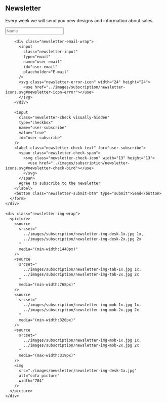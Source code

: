 <!--Subscription-->
<section class="newsletter">
  <div class="container">
    <div class="newsletter-form-wrap">
      <h2 class="newsletter-title section-title">Newsletter</h2>
      <p class="newsletter-text">
        Every week we will send you new designs and information about sales.
      </p>
      <form class="newsletter-form">
        <div class="newsletter-name-wrap">
          <input
            class="newsletter-input"
            type="text"
            name="user-name"
            minlength="2"
            maxlength="16"
            id="user-name"
            placeholder="Name"
          />
        </div>

        <div class="newsletter-email-wrap">
          <input
            class="newsletter-input"
            type="email"
            name="user-email"
            id="user-email"
            placeholder="E-mail"
          />
          <svg class="newsletter-error-icon" width="24" height="24">
            <use href="../images/subscription/newsletter-icons.svg#newsletter-icon-error"></use>
          </svg>
        </div>

        <input
          class="newsletter-check visually-hidden"
          type="checkbox"
          name="user-subscribe"
          value="true"
          id="user-subscribe"
        />
        <label class="newsletter-check-text" for="user-subscribe">
          <span class="newsletter-check-span">
            <svg class="newsletter-check-icon" width="13" height="13">
              <use href="../images/subscription/newsletter-icons.svg#newsletter-check-bird"></use>
            </svg>
          </span>
          Agree to subscribe to the newsletter
        </label>
        <button class="newsletter-submit-btn" type="submit">Send</button>
      </form>
    </div>

    <div class="newsletter-img-wrap">
      <picture>
        <source
          srcset="
            ../images/subscription/newsletter-img-desk-1x.jpg 1x,
            ../images/subscription/newsletter-img-desk-2x.jpg 2x
          "
          media="(min-width:1440px)"
        />
        <source
          srcset="
            ../images/subscription/newsletter-img-tab-1x.jpg 1x,
            ../images/subscription/newsletter-img-tab-2x.jpg 2x
          "
          media="(min-width:768px)"
        />
        <source
          srcset="
            ../images/subscription/newsletter-img-mob-1x.jpg 1x,
            ../images/subscription/newsletter-img-mob-2x.jpg 2x
          "
          media="(min-width:320px)"
        />
        <source
          srcset="
            ../images/subscription/newsletter-img-mob-1x.jpg 1x,
            ../images/subscription/newsletter-img-mob-2x.jpg 2x
          "
          media="(max-width:319px)"
        />
        <img
          src="./images/newsletter/newsletter-img-desk-1x.jpg"
          alt="sofa picture"
          width="704"
        />
      </picture>
    </div>

  </div>
</section>
